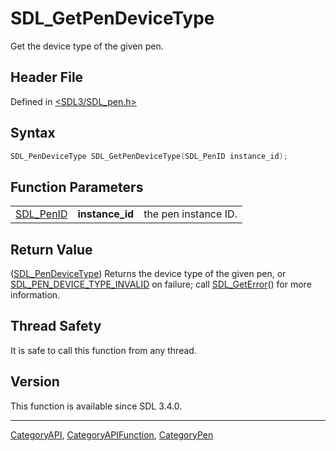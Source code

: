 # SDL_GetPenDeviceType

Get the device type of the given pen.

## Header File

Defined in [<SDL3/SDL_pen.h>](https://github.com/libsdl-org/SDL/blob/main/include/SDL3/SDL_pen.h)

## Syntax

```c
SDL_PenDeviceType SDL_GetPenDeviceType(SDL_PenID instance_id);
```

## Function Parameters

|                        |                 |                      |
| ---------------------- | --------------- | -------------------- |
| [SDL_PenID](SDL_PenID) | **instance_id** | the pen instance ID. |

## Return Value

([SDL_PenDeviceType](SDL_PenDeviceType)) Returns the device type of the
given pen, or [SDL_PEN_DEVICE_TYPE_INVALID](SDL_PEN_DEVICE_TYPE_INVALID) on
failure; call [SDL_GetError](SDL_GetError)() for more information.

## Thread Safety

It is safe to call this function from any thread.

## Version

This function is available since SDL 3.4.0.

----
[CategoryAPI](CategoryAPI), [CategoryAPIFunction](CategoryAPIFunction), [CategoryPen](CategoryPen)

